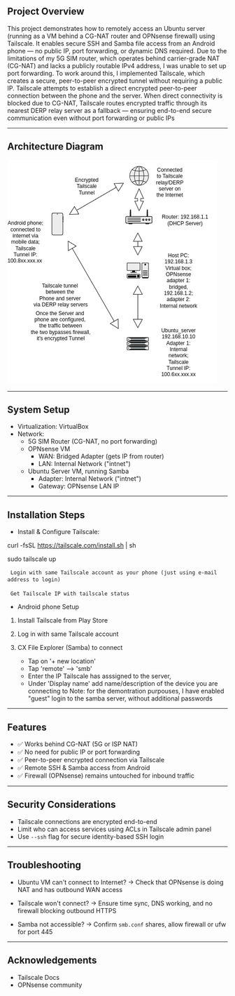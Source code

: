 ## Project Overview
This project demonstrates how to remotely access an Ubuntu server (running as a VM behind a CG-NAT router and OPNsense firewall) using Tailscale. 
It enables secure SSH and Samba file access from an Android phone — no public IP, port forwarding, or dynamic DNS required.
Due to the limitations of my 5G SIM router, which operates behind carrier-grade NAT (CG-NAT) and lacks a publicly routable IPv4 address, I was unable to set up port forwarding. To work around this, I implemented Tailscale, which creates a secure, peer-to-peer encrypted tunnel without requiring a public IP. Tailscale attempts to establish a direct encrypted peer-to-peer connection between the phone and the server. When direct connectivity is blocked due to CG-NAT, Tailscale routes encrypted traffic through its nearest DERP relay server as a fallback — ensuring end-to-end secure communication even without port forwarding or public IPs



---

## Architecture Diagram 

![Screenshot](https://github.com/SudoTraceRoute/Network_Lab_Projects/blob/main/5.%20Remote%20access%20to%20the%20Ubuntu%20server%20via%20Tailscale/Network_diagram_Tailscale_tunnel.drawio.png)

---

## System Setup

- Virtualization: VirtualBox
- Network:
  - 5G SIM Router (CG-NAT, no port forwarding)
  - OPNsense VM
    - WAN: Bridged Adapter (gets IP from router)
    - LAN: Internal Network ("intnet")
  - Ubuntu Server VM, running Samba
    - Adapter: Internal Network ("intnet")
    - Gateway: OPNsense LAN IP

---

## Installation Steps

- Install & Configure Tailscale:
  
curl -fsSL https://tailscale.com/install.sh | sh

sudo tailscale up

     Login with same Tailscale account as your phone (just using e-mail address to login)
    
     Get Tailscale IP with tailscale status



- Android phone Setup

1. Install Tailscale from Play Store
   
2. Log in with same Tailscale account
   
3. CX File Explorer (Samba) to connect
   - Tap on '+ new location'
   - Tap 'remote' --> 'smb'
   - Enter the IP Tailscale has asssigned to the server,
   - Under 'Display name' add name/description of the device you are connecting to
Note: for the demontration purpouses, I have enabled "guest" login to the samba server, without additional passwords 

---
   
## Features
- ✅ Works behind CG-NAT (5G or ISP NAT)
- ✅ No need for public IP or port forwarding
- ✅ Peer-to-peer encrypted connection via Tailscale
- ✅ Remote SSH & Samba access from Android
- ✅ Firewall (OPNsense) remains untouched for inbound traffic

---

## Security Considerations
- Tailscale connections are encrypted end-to-end
- Limit who can access services using ACLs in Tailscale admin panel
- Use `--ssh` flag for secure identity-based SSH login

---

## Troubleshooting
- Ubuntu VM can't connect to Internet?
  → Check that OPNsense is doing NAT and has outbound WAN access

- Tailscale won't connect?
  → Ensure time sync, DNS working, and no firewall blocking outbound HTTPS

- Samba not accessible?
  → Confirm `smb.conf` shares, allow firewall or ufw for port 445

---

## Acknowledgements
- Tailscale Docs
- OPNsense community
